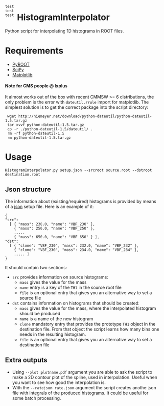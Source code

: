 <div style="float:left;margin:0 10px 10px 0" markdown="1">
    
    test
    test
    test
    
</div>

HistogramInterpolator
=====================

Python script for interpolating 1D histograms in ROOT files.

# Requirements

* [PyROOT](http://root.cern.ch/drupal/content/pyroot)
* [SciPy](http://www.scipy.org/)
* [Matplotlib](http://matplotlib.org/)

#### Note for CMS people @ lxplus 
It almost works out of the box with recent CMMSW >= 6 distributions, 
the only problem is the error with `dateutil.rrule` import for matplotlib.
The simplest solution is to get the correct package into the script directory:

     wget http://niemeyer.net/download/python-dateutil/python-dateutil-1.5.tar.gz
     tar xvvf python-dateutil-1.5.tar.gz
     cp -r ./python-dateutil-1.5/dateutil/ .
     rm -rf python-dateutil-1.5
     rm python-dateutil-1.5.tar.gz

# Usage

    HistogramInterpolator.py setup.json --srcroot source.root --dstroot destination.root
    
## Json structure
The information about (existing/required) histograms is provided by means of a [json](http://en.wikipedia.org/wiki/JSON) setup file.
Here is an example of it:    

    { 
    "src": 
      [ { "mass": 230.0, "name": "VBF_230" },
        { "mass": 250.0, "name": "VBF_250" },
        .....
        { "mass": 650.0, "name": "VBF_650" } ],
    "dst": 
      [ { "clone": "VBF_230", "mass": 232.0, "name": "VBF_232" },
        { "clone": "VBF_230", "mass": 234.0, "name": "VBF_234" },
        ..... ]
    }
    
It should contain two sections: 
* `src` provides information on source histograms:
    + `mass` gives the value for the mass
    + `name` entry is a key of the `TH1` in the source root file 
    + `file` is an optional entry that gives you an alternative way to set a source file 
* `dst` contains information on histograms that should be created:
    + `mass` gives the value for the mass, where the interpolated histogram should be produced
    + `name` is a name of the new histogram
    + `clone` mandatory entry that provides the prototype `TH1` object in the destination file. From that object the script learns how many bins one needs in the resulting histogram.
    + `file` is an optional entry that gives you an alternative way to set a destination file 

## Extra outputs
* Using `--plot plotname.pdf` argument you are able to ask the script to make a 2D contour plot of the spline, used in interpolation. Useful when you want to see how good the interpolation is.
* With the `--ratejson rate.json` argument the script creates anothe json file with integrals of the produced histograms. It could be useful for some batch processing.
